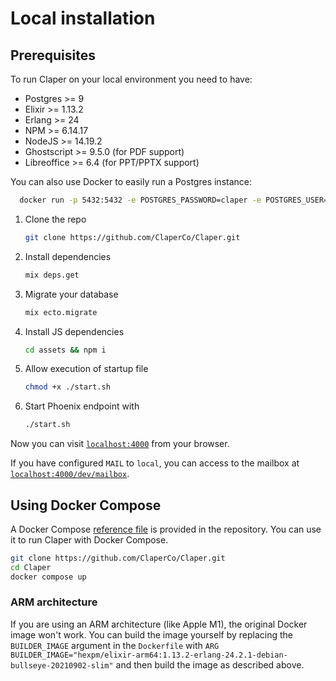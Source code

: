 # Local installation

## Prerequisites

To run Claper on your local environment you need to have:

- Postgres >= 9
- Elixir >= 1.13.2
- Erlang >= 24
- NPM >= 6.14.17
- NodeJS >= 14.19.2
- Ghostscript >= 9.5.0 (for PDF support)
- Libreoffice >= 6.4 (for PPT/PPTX support)

You can also use Docker to easily run a Postgres instance:

```sh
  docker run -p 5432:5432 -e POSTGRES_PASSWORD=claper -e POSTGRES_USER=claper -e POSTGRES_DB=claper --name claper-db -d postgres:15
```

1. Clone the repo
   ```sh
   git clone https://github.com/ClaperCo/Claper.git
   ```
2. Install dependencies
   ```sh
   mix deps.get
   ```
3. Migrate your database
   ```sh
   mix ecto.migrate
   ```
4. Install JS dependencies
   ```sh
   cd assets && npm i
   ```
5. Allow execution of startup file
   ```sh
   chmod +x ./start.sh
   ```
6. Start Phoenix endpoint with
   ```sh
   ./start.sh
   ```

Now you can visit [`localhost:4000`](http://localhost:4000) from your browser.

If you have configured `MAIL` to `local`, you can access to the mailbox at [`localhost:4000/dev/mailbox`](http://localhost:4000/dev/mailbox).

## Using Docker Compose

A Docker Compose [reference file](https://github.com/ClaperCo/Claper/blob/main/docker-compose.yml) is provided in the repository. You can use it to run Claper with Docker Compose.

```sh
git clone https://github.com/ClaperCo/Claper.git
cd Claper
docker compose up
```

### ARM architecture

If you are using an ARM architecture (like Apple M1), the original Docker image won't work. You can build the image yourself by replacing the `BUILDER_IMAGE` argument in the `Dockerfile` with `ARG BUILDER_IMAGE="hexpm/elixir-arm64:1.13.2-erlang-24.2.1-debian-bullseye-20210902-slim"` and then build the image as described above.
